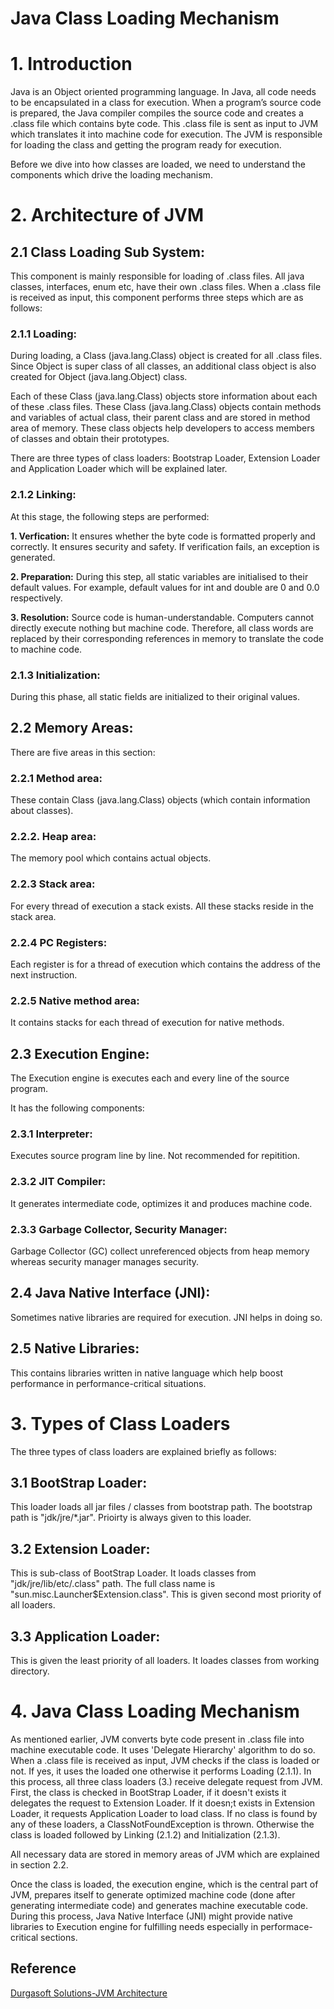# Java Class Loading Mechanism #


# 1. Introduction #

Java is an Object oriented programming language. In Java, all code needs to be encapsulated in a class for execution. When a program’s source code is prepared, the Java compiler compiles the source code and creates a .class file which contains byte code. This .class file is sent as input to JVM which translates it into machine code for execution. The JVM is responsible for loading the class and getting the program ready for execution.

Before we dive into how classes are loaded, we need to understand the components which drive the loading mechanism. 


# 2. Architecture of JVM #


## 2.1 Class Loading Sub System: ##


This component is mainly responsible for loading of .class files. All java classes, interfaces, enum etc, have their own .class files. When a .class file is received as input, this component performs three steps which are as follows:

### 2.1.1 Loading: ###
During loading, a Class (java.lang.Class) object is created for all .class files. Since Object is super class of all classes, an additional class object is also created for Object (java.lang.Object) class. 

Each of these Class (java.lang.Class) objects store information about each of these .class files. These Class (java.lang.Class) objects contain methods and variables of actual class, their parent class and are stored in method area of memory. These class objects help developers to access members of classes and obtain their prototypes.

There are three types of class loaders: Bootstrap Loader, Extension Loader and Application Loader which will be explained later.

### 2.1.2 Linking: ###

At this stage, the following steps are performed:

**1. Verfication:**
It ensures whether the byte code is formatted properly and correctly. It ensures security and safety.
If verification fails, an exception is generated.

**2. Preparation:**
During this step, all static variables are initialised to their default values. For example, default values for int and double are 0 and 0.0 respectively.

**3. Resolution:**
Source code is human-understandable. Computers cannot directly execute nothing but  machine code. Therefore, all class words are replaced by their corresponding references in memory to translate the code to machine code.

### 2.1.3 Initialization: ###
During this phase, all static fields are initialized to their original values.

## 2.2 Memory Areas: ##
There are five areas in this section:

### 2.2.1 Method area: ### 
These contain Class (java.lang.Class) objects (which contain information about classes).

### 2.2.2. Heap area: ###
The memory pool which contains actual objects.

### 2.2.3 Stack area: ###
For every thread of execution a stack exists. All these stacks reside in the stack area.

### 2.2.4 PC Registers: ###
Each register is for a thread of execution which contains the address of the next instruction.

### 2.2.5 Native method area: ###
It contains stacks for each thread of execution for native methods.


## 2.3 Execution Engine: ##

The Execution engine is executes each and every line of the source program.

It has the following components: 

### 2.3.1 Interpreter: ###
Executes source program line by line. Not recommended for repitition.

### 2.3.2 JIT Compiler: ###
It generates intermediate code, optimizes it and produces machine code.

### 2.3.3 Garbage Collector, Security Manager: ###
Garbage Collector (GC) collect unreferenced objects from heap memory whereas security manager manages security.


## 2.4 Java Native Interface (JNI): ##
Sometimes native libraries are required for execution. JNI helps in doing so.


## 2.5 Native Libraries: ##
This contains libraries written in native language which help boost performance in performance-critical situations.

# 3. Types of Class Loaders #
The three types of class loaders are explained briefly as follows:

## 3.1 BootStrap Loader: ##
This loader loads all jar files / classes from bootstrap path. The bootstrap path is "jdk/jre/*.jar". Prioirty is always given to this loader.

## 3.2 Extension Loader: ## 
	
This is sub-class of BootStrap Loader. It loads classes from "jdk/jre/lib/etc/.class" path.
The full class name is "sun.misc.Launcher$Extension.class". This is given second most priority of all loaders.

## 3.3 Application Loader: ##
This is given the least priority of all loaders. It loades classes from working directory. 


# 4. Java Class Loading Mechanism # 

As mentioned earlier, JVM converts byte code present in .class file into machine executable code. It uses 'Delegate Hierarchy' algorithm to do so. When a .class file is received as input, JVM checks if the class is loaded or not. 
	If yes, it uses the loaded one otherwise it performs Loading (2.1.1). In this process, all three class loaders (3.) receive delegate request from JVM. First, the class is checked in BootStrap Loader, if it doesn't exists it delegates the request to Extension Loader. If it doesn;t exists in Extension Loader, it requests Application Loader to load class.
	If no class is found by any of these loaders, a ClassNotFoundException is thrown. Otherwise the class is loaded followed by Linking (2.1.2) and Initialization (2.1.3).

All necessary data are stored in memory areas of JVM which are explained in section 2.2.

Once the class is loaded, the execution engine, which is the central part of JVM, prepares itself to generate optimized machine code (done after generating intermediate code) and generates machine executable code.
	During this process, Java Native Interface (JNI) might provide native libraries to Execution engine for fulfilling needs especially in performace-critical sections.



## Reference ##
[Durgasoft Solutions-JVM Architecture](https://www.youtube.com/watch?v=cjC7_ir8Bno&list=PLd3UqWTnYXOkPLxxK5AV_PsJZh2AC5shI)

